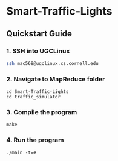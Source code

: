 # Smart-Traffic-Lights

## Quickstart Guide
### 1. SSH into UGCLinux
```bash
ssh mac568@ugclinux.cs.cornell.edu
```
### 2. Navigate to MapReduce folder
```
cd Smart-Traffic-Lights
cd traffic_simulator
```
### 3. Compile the program 
```
make
```
### 4. Run the program 
```
./main -t=#
```
